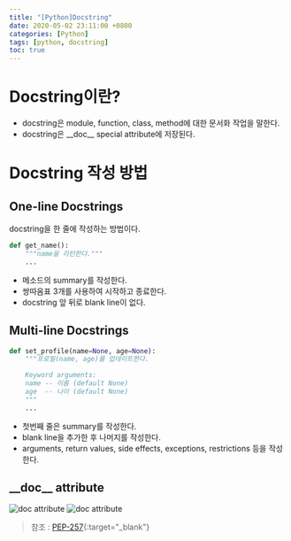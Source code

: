 ```yaml
---
title: "[Python]Docstring"
date: 2020-05-02 23:11:00 +0800
categories: [Python]
tags: [python, docstring]
toc: true
---
```


# Docstring이란?
* docstring은 module, function, class, method에 대한 문서화 작업을 말한다.
* docstring은 \_\_doc__ special attribute에 저장된다.

# Docstring 작성 방법
## One-line Docstrings
docstring을 한 줄에 작성하는 방법이다.
```python
def get_name():
    """name을 리턴한다."""
    ...
```
* 메소드의 summary를 작성한다.
* 쌍따옴표 3개를 사용하여 시작하고 종료한다.
* docstring 앞 뒤로 blank line이 없다.

## Multi-line Docstrings
```python
def set_profile(name=None, age=None):
    """프로필(name, age)를 업데이트한다.

    Keyword arguments:
    name -- 이름 (default None)
    age  -- 나이 (default None)
    """
    ...
```
* 첫번째 줄은 summary를 작성한다.
* blank line을 추가한 후 나머지를 작성한다.
* arguments, return values, side effects, exceptions, restrictions 등을 작성한다.

## \_\_doc__ attribute
![doc attribute](/assets/img/usr/doc_attribute.png)
![doc attribute](/assets/img/usr/doc_attribute.png)

> 참조 : [PEP-257](https://www.python.org/dev/peps/pep-0257/){:target="_blank"}
